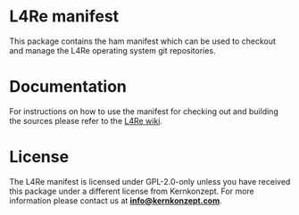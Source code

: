 # L4Re manifest

This package contains the ham manifest which can be used to checkout and
manage the L4Re operating system git repositories.

# Documentation

For instructions on how to use the manifest for checking out and building the
sources please refer to the
[L4Re wiki](https://kernkonzept.com/L4Re/guides/l4re).

# License

The L4Re manifest is licensed under GPL-2.0-only unless you have received this
package under a different license from Kernkonzept. For more information
please contact us at **info@kernkonzept.com**.
